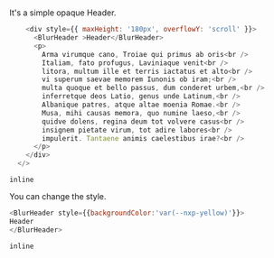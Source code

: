 # <BlurHeader>
It's a simple opaque Header. 

```javascript
    <div style={{ maxHeight: '180px', overflowY: 'scroll' }}>
      <BlurHeader >Header</BlurHeader>
      <p>
        Arma virumque cano, Troiae qui primus ab oris<br />
        Italiam, fato profugus, Laviniaque venit<br />
        litora, multum ille et terris iactatus et alto<br />
        vi superum saevae memorem Iunonis ob iram;<br />
        multa quoque et bello passus, dum conderet urbem,<br />
        inferretque deos Latio, genus unde Latinum,<br />
        Albanique patres, atque altae moenia Romae.<br />
        Musa, mihi causas memora, quo numine laeso,<br />
        quidve dolens, regina deum tot volvere casus<br />
        insignem pietate virum, tot adire labores<br />
        impulerit. Tantaene animis caelestibus irae?<br />
      </p>
    </div>
  </>
```
```inline```

 You can change the style.

```javascript
<BlurHeader style={{backgroundColor:'var(--nxp-yellow)'}}>
Header 
</BlurHeader>
```

```inline```


